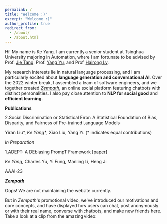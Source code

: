 ```yaml
---
permalink: /
title: "Welcome :)"
excerpt: "Welcome :)"
author_profile: true
redirect_from: 
  - /about/
  - /about.html
---
```


Hi! My name is Ke Yang. I am currently a senior student at Tsinghua University majoring in Automation, where I am fortunate to be advised by Prof. [Jie Tang](http://keg.cs.tsinghua.edu.cn/jietang/), Prof. [Yang Yu](https://iiis.tsinghua.edu.cn/zh/yuy/), and Prof. [Hairong Lv](https://scholar.google.com/citations?user=WU1tm2EAAAAJ).

My research interests lie in natural language processing, and I am particularly excited about **language generation and conversational AI**. Over the 2022 winter break, I assembled a team of software engineers, and we together created [*Zempath*](#jump), an online social platform featuring chatbots with distinct personalities. I also pay close attention to **NLP for social good** and **efficient learning**.

**Publications**

2.Social Discrimination or Statistical Error: A Statistical Foundation of Bias, Disparity, and Fairness of Pre-trained Language Models

Yiran Liu*, *Ke Yang\**, Xiao Liu, Yang Yu (\* indicates equal contributions)

*In Preparation*

1.ADEPT: A DEbiasing PrompT Framework [[paper](https://arxiv.org/abs/2211.05414)]

*Ke Yang*, Charles Yu, Yi Fung, Manling Li, Heng Ji

AAAI-23

<span id='jump'>***Zempath***</span>

Oops! We are not maintaining the website currently. 

But in *Zempath*'s promotional video, we've introduced our motivations and core concepts, and have displayed how users can chat, post anonymously or with their real name, converse with chatbots, and make new friends here. Take a look at a clip from the amazing video:

 

